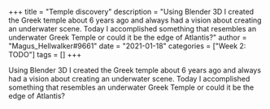 +++
title = "Temple discovery"
description = "Using Blender 3D I created the Greek temple about 6 years ago and always had a vision about creating an underwater scene. Today I accomplished something that resembles an underwater Greek Temple or could it be the edge of Atlantis?"
author = "Magus_Hellwalker#9661"
date = "2021-01-18"
categories = ["Week 2: TODO"]
tags = []
+++

Using Blender 3D I created the Greek temple about 6 years ago and always had a vision about creating an underwater scene. Today I accomplished something that resembles an underwater Greek Temple or could it be the edge of Atlantis?
